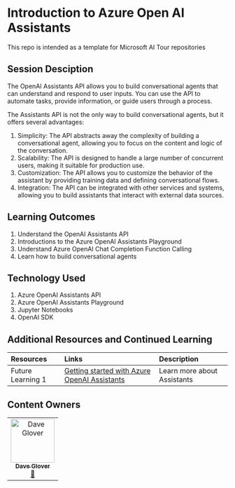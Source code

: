 # Introduction to Azure Open AI Assistants

This repo is intended as a template for Microsoft AI Tour repositories

## Session Desciption

The OpenAI Assistants API allows you to build conversational agents that can understand and respond to user inputs. You can use the API to automate tasks, provide information, or guide users through a process.

The Assistants API is not the only way to build conversational agents, but it offers several advantages:

1. Simplicity: The API abstracts away the complexity of building a conversational agent, allowing you to focus on the content and logic of the conversation.
2. Scalability: The API is designed to handle a large number of concurrent users, making it suitable for production use.
3. Customization: The API allows you to customize the behavior of the assistant by providing training data and defining conversational flows.
4. Integration: The API can be integrated with other services and systems, allowing you to build assistants that interact with external data sources.

## Learning Outcomes

1. Understand the OpenAI Assistants API
1. Introductions to the Azure OpenAI Assistants Playground
1. Understand Azure OpenAI Chat Completion Function Calling
1. Learn how to build conversational agents


## Technology Used

1. Azure OpenAI Assistants API
1. Azure OpenAI Assistants Playground
1. Jupyter Notebooks
1. OpenAI SDK

## Additional Resources and Continued Learning

| Resources          | Links                             | Description        |
|:-------------------|:----------------------------------|:-------------------|
| Future Learning 1  | [Getting started with Azure OpenAI Assistants](https://learn.microsoft.com/azure/ai-services/openai/how-to/assistant) | Learn more about Assistants|

## Content Owners

<!-- ALL-CONTRIBUTORS-LIST:START - Do not remove or modify this section -->

<table>
<tr>
    <td align="center"><a href="http://learnanalytics.microsoft.com">
        <img src="https://github.com/gloveboxes.png" width="100px;" alt="Dave Glover
"/><br />
        <sub><b>Dave Glover
</b></sub></a><br />
            <a href="https://github.com/gloveboxes" title="talk">📢</a> 
    </td>
</tr></table>

<!-- ALL-CONTRIBUTORS-LIST:END -->

